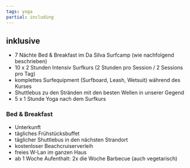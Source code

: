```yaml
---
tags: yoga
partial: including
---
```


## inklusive

* 7 Nächte Bed & Breakfast im Da Silva Surfcamp (wie nachfolgend beschrieben)
* 10 x 2 Stunden Intensiv Surfkurs (2 Stunden pro Session / 2 Sessions pro Tag)
* komplettes Surfequipment (Surfboard, Leash, Wetsuit) während des Kurses
* Shuttlebus zu den Stränden mit den besten Wellen in unserer Gegend
* 5 x 1 Stunde Yoga nach dem Surfkurs

### Bed & Breakfast

* Unterkunft
* tägliches Frühstücksbuffet
* täglicher Shuttlebus in den nächsten Strandort
* kostenloser Beachcruiserverleih
* freies W-Lan im ganzen Haus
* ab 1 Woche Aufenthalt: 2x die Woche Barbecue (auch vegetarisch)